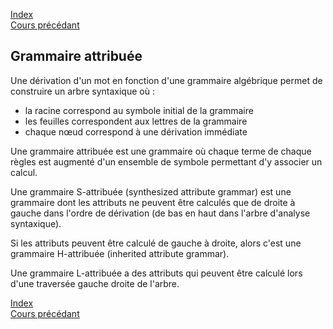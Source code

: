 <script type="text/javascript" src="https://cdnjs.cloudflare.com/ajax/libs/mathjax/2.7.7/latest.js?config=TeX-MML-AM_CHTML"></script>

[Index](./index.md)  
[Cours précédant](./cours_5.md)

## Grammaire attribuée

Une dérivation d'un mot en fonction d'une grammaire algébrique permet de construire un arbre syntaxique où :
- la racine correspond au symbole initial de la grammaire
- les feuilles correspondent aux lettres de la grammaire
- chaque nœud correspond à une dérivation immédiate

Une grammaire attribuée est une grammaire où chaque terme de chaque règles est augmenté d'un ensemble de symbole permettant d'y associer un calcul.

Une grammaire S-attribuée (synthesized attribute grammar) est une grammaire dont les attributs ne peuvent être calculés que de droite à gauche dans l'ordre de dérivation (de bas en haut dans l'arbre d'analyse syntaxique).

Si les attributs peuvent être calculé de gauche à droite, alors c'est une grammaire H-attribuée (inherited attribute grammar).

Une grammaire L-attribuée a des attributs qui peuvent être calculé lors d'une traversée gauche droite de l'arbre.

[Index](./index.md)  
[Cours précédant](./cours_5.md)
